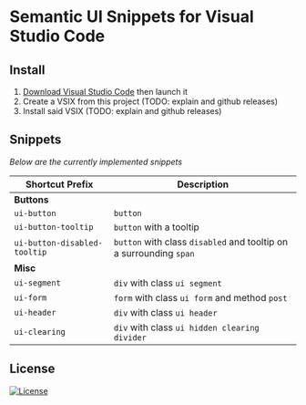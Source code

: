 # Semantic UI Snippets for Visual Studio Code

## Install

1. [Download Visual Studio Code](https://code.visualstudio.com/download?wt.mc_id=DX_841432) then launch it
2. Create a VSIX from this project (TODO: explain and github releases)
3. Install said VSIX (TODO: explain and github releases)

## Snippets

*Below are the currently implemented snippets*

| **Shortcut Prefix** | **Description** |
|---|---|
| **Buttons** | |
|`ui-button` | `button`|
|`ui-button-tooltip` | `button` with a tooltip|
|`ui-button-disabled-tooltip` | `button` with class `disabled` and tooltip on a surrounding `span`|
| **Misc** | |
|`ui-segment` | `div` with class `ui segment`|
|`ui-form` | `form` with class `ui form` and method `post`|
|`ui-header` | `div` with class `ui header`|
|`ui-clearing` | `div` with class `ui hidden clearing divider`|


## License

[![License][license-badge]][MIT License]

[MIT License]: http://en.wikipedia.org/wiki/MIT_License
[license-badge]: https://img.shields.io/badge/license-MIT-blue.svg